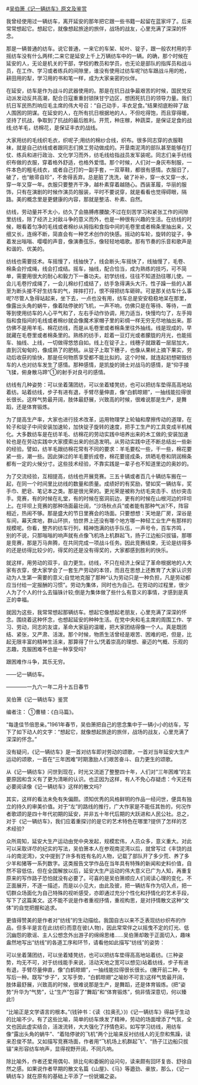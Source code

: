 #[吴伯箫《记一辆纺车》原文及鉴赏](https://www.vrrw.net/wx/8908.html)

我曾经使用过一辆纺车，离开延安的那年把它跟一些书籍一起留在蓝家坪了。后来常常想起它。想起它，就像想起旅途的旅伴，战场的战友，心里充满了深深的怀念。

那是一辆普通的纺车。说它普通，一来它的车架、轮叶、锭子，跟一般农村用的手摇纺车没有什么两样;二来它是延安上千上万辆纺车中的一辆。的确，那个时候在延安的人，无论是机关的干部，学校的教员和学员，也无论是部队的指挥员和战斗员，在工作、学习或者练兵的间隙里，谁没有使用过纺车呢?纺车跟战斗用的枪，耕田用的犁，学习用的书和笔一样，成为大家亲密的伙伴。

在延安，纺车是作为战斗的武器使用的。那是在抗日战争最艰苦的时候，国民党反动派发动反共高潮，配合日寇重重封锁陕甘宁边区，想困死抗日的领导力量。我们抗日军民热烈响应毛主席的伟大号召：“自己动手，丰衣足食。”结果彻底粉碎了敌人围困的阴谋。在延安的人，在所有抗日根据地的人，不但吃得饱，而且穿得暖，坚持了抗战，争取到了抗战的最后胜利。开荒，种庄稼，种蔬菜，是保证足食的战线;纺羊毛，纺棉花，是保证丰衣的战线。

大家用纺的毛线织毛衣，织呢子;用纺的棉纱合线，织布。很多同志穿的衣服鞋袜，就是自己纺线或者跟同志们换工劳动做成的。开垦南泥湾的部队甚至能够在打仗、练兵和进行政治、文化学习而外，纺毛线给指战员发军装呢。同志们亲手纺线织布做的衣服，穿着格外舒适，也格外爱惜。那个时候，人们对一身灰布制服，一件本色的粗毛线衣，或者自己打的一副手套，一双草鞋，都很有感情。衣服旧了，破了，也“敝帚自珍”，不舍得丢弃。总是脏了洗洗，破了补补，穿一水又穿一水，穿一年又穿一年。衣服只要整齐干净，越朴素穿着越随心。西装革履，华丽的服饰，只有在演剧的时候作演员的服装，平时不要说穿，就是看看也觉得碍眼，隔路。美的概念里是更健康的内容，那就是整洁、朴素、自然。



纺线，劳动量并不太小，纺久了会胳膊疼腰酸;不过在刻苦学习和紧张工作的间隙里纺线，除了经济上对敌斗争的意义而外，也是一种很有兴趣的生活。在纺线的时候，眼看着匀净的毛线或者棉纱从拇指和食指中间的毛卷里或者棉条里抽出来，又细又长，连绵不断，简直会有一种艺术创作的快感。摇动的车轮，旋转的锭子，争着发出嗡嗡、嘤嘤的声音，像演奏弦乐，像轻轻地唱歌。那有节奏的乐音和歌声是和谐的、优美的。

纺线也需要技术。车摇慢了，线抽快了，线会断头;车摇快了，线抽慢了，毛卷、棉条会拧成绳，线会打成结。摇车，抽线，配合恰当，成为熟练的技巧，可不简单，需要用很大的耐心和毅力下一番功夫。初学纺线，往往不知道劲往哪儿使。一会儿毛卷拧成绳了，一会儿棉纱打成结了，纺手急得满头大汗。性子躁一些的人甚至为断头接不好生纺车的气，摔摔打打，恨不得把纺车砸碎。可是那关纺车什么事呢?尽管人急得站起来，坐下去，一点也没有用，纺车总是安安稳稳地呆在那里，像露出头角的蜗牛，像着陆停驶的飞机，一声不响，仿佛只是在等待、等待，一直等到使用纺车的人心平气和了，左右手动作协调，用力适当，快慢均匀了，左手拇指和食指间的毛线或者棉纱就会像魔术家帽子里的彩绸一样无穷无尽地抽出来。那仿佛不是用羊毛、棉花纺线，而是从毛卷里或者棉条里往外抽线。线是现成的，早就藏在毛卷里或者棉条里的。熟练的纺手，趁着一豆灯光或者朦胧的月光，也能摇车、抽线、上线，一切做得悠悠自如。线上在锭子上，线穗子就跟着一层层加大，直到沉甸甸的，像成熟了的肥桃。从锭子上取下穗子，也像从果树上摘下果实，劳动后收获的愉快，那是任何物质享受都不能比拟的。这个时候，就连起初想砸毁纺车的人也对纺车发生了感情。那种感情，是凯旋的骑士对战马的感情，是“仰手接飞猱，俯身散马蹄”①的射手对良弓的感情。

纺线有几种姿势：可以坐着蒲团纺，可以坐着矮凳纺，也可以把纺车垫得高高地站着纺。站着纺线，步子有进有退，手臂尽量伸直，像“白鹤晾翅”，一抽线能拉得很长很长。这样气势最开阔，肢体最舒展，兴致高的时候，很难说那是生产，是舞蹈，还是体育锻炼。

为了提高生产率，大家也进行技术改革，运用物理学上轮轴和摩擦传动的道理，在轮子和锭子中间安装加速轮，加快锭子旋转的速度，把手工生产的工具变成半机械化。大多数纺车是在纺羊毛、纺棉花的劳动实践中培养出来的木工做的;安装加速轮也是在劳动实践中大家摸索出来的创造发明。从劳动实践中还不断总结出一些新的经验。譬如，纺羊毛跟纺棉花常有不同的要求：羊毛要松一些，干一些，棉花要紧一些，潮一些。因此弹过的羊毛要折成卷，棉花要搓成条，烘晒毛卷和阴润棉条都有一定的火候分寸。这些技术经验，不靠实践是一辈子也不知道里边的奥妙的。

为了交流经验，互相提高，纺线也开展竞赛。三五十辆或者百几十辆纺车搬在一起，在同一个时间里比纺线的数量和质量。成绩好的有奖励，譬如奖一辆纺车，奖手巾、肥皂、笔记本之类。那是很光荣的。更光荣是被称为纺毛突击手、纺纱突击手。竞赛，有的时候在礼堂，有的时候在窑洞前边，更有的时候在山根河边的坪坝上。在坪坝上竞赛的那种场面最壮阔，“沙场秋点兵”或者能有那种气派?不，阵容相近，热闹不够。那是盛大的节日里赛会的场面。只要想想：天地是厂房，深谷是车间，幕天席地，群山环拱，怕世界上还没有哪个地方哪一种轻工业生产有那样的规模呢。你看，整齐的纺车行列，精神饱满的纺手队伍，一声号令，百车齐鸣 ，别的不说，只那嗡嗡的响声就有点像飞机场上机群起飞，扬子江边船只拔锚，那哪是竞赛，那是万马奔腾，在共同完成一项战斗任务。因此竞赛结束，无论是纺得多的还是纺得比较少的，得奖的还是没有得奖的，大家都感到胜利的快乐。

就这样，用劳动的双手，自力更生。纺线，不只在经济上保证了革命根据地的人大家有衣穿，使大家学会了一套生产劳动的本领，而且在思想上还教育了大家认识劳动为人生第一需要的意义;自觉地克服了那种“认为劳动只是一种负担，凡是劳动都应当付给一定报酬的习惯”。劳动为集体，同时也为自己。在劳动的过程里，很少人为了个人的什么去锱铢计较;倒是为集体做了些什么有意义的事情，才感到是真正的幸福。

就因为这些，我常常想起那辆纺车。想起它像想起老朋友，心里充满了深深的怀念。围绕着这种怀念，也想起延安的种种生活。在党中央和毛主席的周围工作、学习、劳动，同志的友谊，革命大家庭的温暖，把大家团结得像一个人。真是既团结、紧张，又严肃、活泼。那个时候，物质生活曾经是艰苦、困难的吧，但是，比起无限丰富的精神生活来，那算得了什么!凭着崇高的理想、豪迈的气概、乐观的志趣，克服困难不也是一种享受吗?

跟困难作斗争，其乐无穷。

——记一辆纺车。

————一九六一年二月十五日春节

吴伯箫《记一辆纺车》鉴赏

编者注： ①曹植：《白马篇》。

“每逢佳节倍思亲。”1961年春节，吴伯箫把自己的思念集中于一辆小小的纺车，写下了如下动人的文字：“想起它，就像想起旅途的旅伴，战场的战友，心里充满了深深的怀念。”

没有疑问，《记一辆纺车》是一首对纺车即对劳动的颂歌，一首对当年延安大生产运动的颂歌，一首在“三年困难”时期激励人们艰苦奋斗、自力更生的颂歌。

从《记一辆纺车》问世到现在，时光又流逝了整整四十年，人们对“三年困难”的主要原因和含义有了更为清晰的认识。也正因为这样，有人不免心存疑虑：今天还有必要阅读像《记一辆纺车》这样的散文吗?

其实，这样的看法未免有失偏颇。须知优秀的风格鲜明的作品一经问世，便具有独立的持久的审美价值。对于“左”的路线的推行，广大作家是不能任其咎的，何况作者歌颂的是四十年代初期的延安，并非五十年代后期的大跃进和人民公社。总之，对于《记一辆纺车》，我们应着重探讨的是它的艺术特色在哪里?提供了怎样的艺术经验?

众所周知，延安大生产运动由党中央发起，规模宏伟，人员众多，意义重大。对此可以采取详尽的纪实的写法，吴伯箫本人在参观南泥湾以后，就曾写过《丰饶的战斗的南泥湾》，文中提到了许多有姓有名的人物，记载了部队开了多少荒、养了多少羊和猪等一系列数字。这类报告文学作品在当年具有特殊的新闻和史料价值，自然不容低估，但在全国解放以后，延安大生产运动的伟大意义已广为人知，再重复原来的写作路子恐怕就没有必要了。可喜的是吴伯箫顺应人们阅读心理的变化，不正面展开，不逐一描述，而是以小见大，由此及彼，把一辆纺车作为切入点，把一切群众场面化为自己特殊的视听感受，亦即通过充分个性化和抒情化的艺术手段，写下了这篇美文。这不能不说是作者重视抒情，重视构思，是对抒情散文这种“文体”的自觉把握和追求。

更值得赞美的是作者对“纺线”的生动描绘。我国自古以来不乏表现纺纱织布的作品，但多半是言在此(纺织)而意在彼(人物)，因此常常伴之以摇曳不定的灯光、低沉幽怨的歌谣、主人公想念外出游子的绵绵思绪……吴伯箫却敢于正面切入，趣味盎然地写出“纺线”的各道工序和环节，请看他如此描写“纺线”的姿势：

可以坐着蒲团纺，可以坐着矮凳纺，也可以把纺车垫得高高地站着纺。(三种姿势，均无不可，对于纺线能手来说，活动天地之宽可以想见)站着纺线，步子有进有退，手臂尽量伸直，像“白鹤晾翅”，一抽线能拉得很长很长。(撇开前二种，专写后一种。既写“步子”，又写手势，“白鹤晾翅”之喻妙不可言)这样气势最开阔，肢体最舒展，兴致高的时候，很难说那是生产，是舞蹈，还是体育锻炼。(把“姿势”升华为“气势”，让“生产”包容了“舞蹈”和“体育锻炼”，倘非情深意切，何以臻此!)

“比喻正是文学语言的根本。”(钱钟书：《读〈拉奥孔〉》)《记一辆纺车》得益于生动的比喻不少。有了这些比喻，简单的纺车焕发了精神，劳动的场面增添了气氛，全文也因此虚实结合，活泼流转，大大强化了抒情色彩。如写学习纺线，用纺车像“露出头角的蜗牛”、“着陆停驶的飞机”两个比喻来反衬纺线人的无奈和焦躁，读来忍俊不禁。又如描写竞赛场面，作者用“飞机场上机群起飞”、“扬子江边船只拔锚”来形容纺车响声，显得视野开阔，不同凡响。

除比喻外，作者还爱用偶句、排比句和委婉的设问句，读来颇有回环复沓、舒徐自然之感。如果说作者早期的散文名篇《山屋》、《马》等遒劲、豪放，那么，《记一辆纺车》就在原有的基础上平添了一份妩媚之姿。

